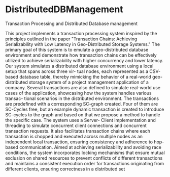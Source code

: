 # DistributedDBManagement
Transaction Processing and Distributed Database management

This project implements a transaction processing system inspired
by the principles outlined in the paper "Transaction Chains: Achieving
Serializability with Low Latency in Geo-Distributed Storage Systems." 
The primary goal of this system is to emulate a geo-distributed
database environment and demonstrate how transaction chains
can be effectively utilized to achieve serializability with higher
concurrency and lower latency. Our system simulates a distributed
database environment using a local setup that spans across three vir-
tual nodes, each represented as a CSV-based database table, thereby
mimicking the behavior of a real-world geo-distributed storage
system of a project management application of a company. Several
transactions are also defined to simulate real-world use cases of the
application, showcasing how the system handles various transac-
tional scenarios in the distributed environment. The transactions
are predefined with a corresponding SC-graph created. Four of them
are SC-Cycles free, but an example dynamic transaction is created
to introduce SC-cycles to the graph and based on that we propose
a method to handle the specific case. The system uses a Server-
Client implementation and threading to simulate concurrent client
connections and concurrent transaction requests. It also facilitates
transaction chains where each transaction is chopped and executed
across multiple nodes as an independent local transaction, ensuring
consistency and adherence to hop-based communication. Aimed at
achieving serializability and avoiding race conditions, the system
incorporates locking mechanisms that ensure mutual exclusion on
shared resources to prevent conflicts of different transactions and
maintains a consistent execution order for transactions originating
from different clients, ensuring correctness in a distributed set
